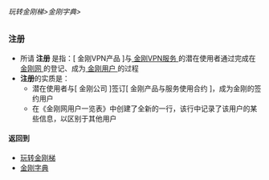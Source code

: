 ###### 玩转金刚梯>金刚字典>
### 注册
- 所请<strong> 注册 </strong>是指：[ 金刚VPN产品 ]与[ 金刚VPN服务 ](https://github.com/a2zitpro/web/blob/master/LadderFree/kkDictionary/KKServices.md)的潜在使用者通过完成在[ 金刚网 ](https://github.com/a2zitpro/web/blob/master/LadderFree/kkDictionary/KKSiteZh.md)的登记、成为[ 金刚用户 ](https://github.com/a2zitpro/web/blob/master/LadderFree/kkDictionary/KKUser.md)的过程
- <strong> 注册</strong>的实质是：
  - 潜在使用者与[ 金刚公司 ]签订[ 金刚产品与服务使用合约 ]，成为金刚的签约用户
  - 在《金刚网用户一览表》中创建了全新的一行，该行中记录了该用户的某些信息，以区别于其他用户

#### 返回到
- [玩转金刚梯](https://github.com/a2zitpro/web/blob/master/LadderFree/A.md)
- [金刚字典](https://github.com/a2zitpro/web/blob/master/LadderFree/kkDictionary/kkDictionary.md)



